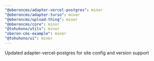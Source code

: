 ```yaml
---
"@oberoncms/adapter-vercel-postgres": minor
"@oberoncms/adapter-turso": minor
"@oberoncms/upload-thing": minor
"@oberoncms/core": minor
"@tohuhono/utils": minor
"oberon-cms-example": minor
"@tohuhono/ui": minor
---
```


Updated adapter-vercel-postgres for site config and version support
